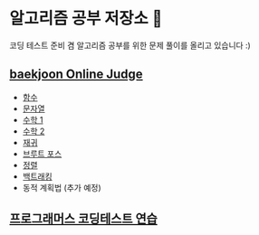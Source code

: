 # 알고리즘 공부 저장소 📖

코딩 테스트 준비 겸 알고리즘 공부를 위한 문제 풀이를 올리고 있습니다 :)

## [baekjoon Online Judge](https://www.acmicpc.net/) 
- [함수](https://github.com/iseunghan/practice-codingtest/tree/master/src/me/iseunghan/baekjoon/%ED%95%A8%EC%88%98) 
- [문자열](https://github.com/iseunghan/practice-codingtest/tree/master/src/me/iseunghan/baekjoon/%EB%AC%B8%EC%9E%90%EC%97%B4) 
- [수학 1](https://github.com/iseunghan/practice-codingtest/tree/master/src/me/iseunghan/baekjoon/%EC%88%98%ED%95%991) 
- [수학 2](https://github.com/iseunghan/practice-codingtest/tree/master/src/me/iseunghan/baekjoon/%EC%88%98%ED%95%992) 
- [재귀](https://github.com/iseunghan/practice-codingtest/tree/master/src/me/iseunghan/baekjoon/%EC%9E%AC%EA%B7%80) 
- [브루트 포스](https://github.com/iseunghan/practice-codingtest/tree/master/src/me/iseunghan/baekjoon/%EB%B8%8C%EB%A3%A8%ED%8A%B8%ED%8F%AC%EC%8A%A4) 
- [정렬](https://github.com/iseunghan/practice-codingtest/tree/master/src/me/iseunghan/baekjoon/%EC%A0%95%EB%A0%AC) 
- [백트래킹](https://github.com/iseunghan/practice-codingtest/tree/master/src/me/iseunghan/baekjoon/%EB%B0%B1%ED%8A%B8%EB%9E%98%ED%82%B9) 
- 동적 계획법 (추가 예정)

## [프로그래머스 코딩테스트 연습](https://programmers.co.kr/learn/challenges)

